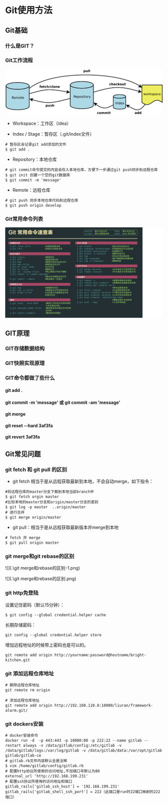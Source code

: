 # Git使用方法

## Git基础
### 什么是GIT？

### Git工作流程
![](./git工作流程.png)

* Workspace：工作区（idea）

* Index / Stage：暂存区（.git/index文件）
``` shell
# 暂存区会记录git add添加的文件
$ git add . 
```
* Repository：本地仓库
``` shell
# git commit命令提交的内容会存入本地仓库，方便下一步通过git push同步到远程仓库
$ git init 创建一个空的git数据库
$ git commit -m 'message'
```
* Remote：远程仓库
``` shell
# git push 同步本地仓库代码到远程仓库
$ git push origin develop
```

### Git常用命令列表

![](.\git命令.png)


## GIT原理
### GIT存储数据结构

### GIT快照实现原理

### GIT命令都做了些什么
#### git add .

#### git commit -m 'message' 或 git commit -am 'message'

#### git merge

#### git reset --hard 3af3fa

#### git revert 3af3fa


## Git常见问题
### git fetch 和 git pull 的区别

* git fetch 相当于是从远程获取最新到本地，不会自动merge，如下指令：
``` shell
#将远程仓库的master分支下载到本地当前branch中
$ git fetch orgin master 
#比较本地的master分支和origin/master分支的差别
$ git log -p master  ..origin/master 
# 进行合并
$ git merge origin/master 
```
* git pull：相当于是从远程获取最新版本并merge到本地
``` shell
# fetch 并 merge
$ git pull origin master
```

### git merge和git rebase的区别
![](.\git merge和rebase的区别-1.png)

![](.\git merge和rebase的区别.png)

### git http免登陆
设置记住密码（默认15分钟）：
``` shell
$ git config --global credential.helper cache
```
长期存储密码：
``` shell
git config --global credential.helper store
```
增加远程地址的时候带上密码也是可以的。
``` shell
git remote add origin http://yourname:password@hostname/bright-kitchen.git
```
### git 添加远程仓库地址
``` shell
# 删除远程仓库地址
git remote rm origin 

# 添加远程仓库地址
git remote add origin http://192.168.110.8:10080/liuran/framework-alarm.git/
```

### git dockers安装
``` shell
# docker安装命令
docker run -d  -p 443:443 -p 10080:80 -p 222:22 --name gitlab --restart always -v /data/gitlab/config:/etc/gitlab -v /data/gitlab/logs:/var/log/gitlab -v /data/gitlab/data:/var/opt/gitlab gitlab/gitlab-ce
# gitlab.rb文件内容默认全是注释
$ vim /home/gitlab/config/gitlab.rb
# 配置http协议所使用的访问地址,不加端口号默认为80
external_url 'http://192.168.199.231'
# 配置ssh协议所使用的访问地址和端口
gitlab_rails['gitlab_ssh_host'] = '192.168.199.231'
gitlab_rails['gitlab_shell_ssh_port'] = 222（此端口是run时22端口映射的222端口）
```


